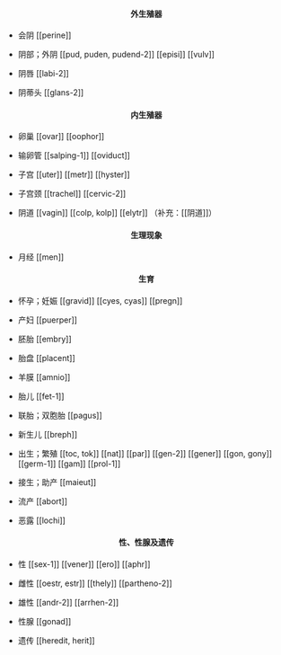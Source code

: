 
#### <span class="vocabulary">**<center>外生殖器</center>**</span>

- 会阴
[[perine]]

- 阴部；外阴
[[pud, puden, pudend-2]]
[[episi]]
[[vulv]]

- 阴唇
[[labi-2]]

- 阴蒂头
[[glans-2]]

#### <span class="vocabulary">**<center>内生殖器</center>**</span>

- 卵巢
[[ovar]]
[[oophor]]

- 输卵管
[[salping-1]]
[[oviduct]]

- 子宫
[[uter]]
[[metr]]
[[hyster]]

- 子宫颈
[[trachel]]
[[cervic-2]]

- 阴道
[[vagin]]
[[colp, kolp]]
[[elytr]]
（补充：[[阴道]]）

#### <span class="vocabulary">**<center>生理现象</center>**</span>

- 月经
[[men]]

#### <span class="vocabulary">**<center>生育</center>**</span>

- 怀孕；妊娠
[[gravid]]
[[cyes, cyas]]
[[pregn]]

- 产妇
[[puerper]]

- 胚胎
[[embry]]

- 胎盘
[[placent]]

- 羊膜
[[amnio]]

- 胎儿
[[fet-1]]

- 联胎；双胞胎
[[pagus]]

- 新生儿
[[breph]]

- 出生；繁殖
[[toc, tok]]
[[nat]]
[[par]]
[[gen-2]]
[[gener]]
[[gon, gony]]
[[germ-1]]
[[gam]]
[[prol-1]]

- 接生；助产
[[maieut]]

- 流产
[[abort]]

- 恶露
[[lochi]]

#### <span class="vocabulary">**<center>性、性腺及遗传</center>**</span>

- 性
[[sex-1]]
[[vener]]
[[ero]]
[[aphr]]

- 雌性
[[oestr, estr]]
[[thely]]
[[partheno-2]]

- 雄性
[[andr-2]]
[[arrhen-2]]

- 性腺
[[gonad]]

- 遗传
[[heredit, herit]]
